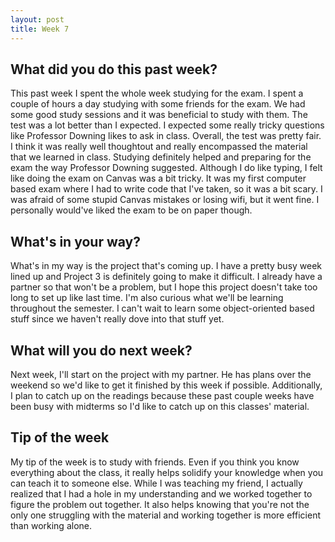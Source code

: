 ```yaml
---
layout: post
title: Week 7
---
```


## What did you do this past week?


This past week I spent the whole week studying for the exam. I spent a couple of hours a day studying with some friends for the exam. We had some good study sessions and it was beneficial to study with them. The test was a lot better than I expected. I expected some really tricky questions like Professor Downing likes to ask in class. Overall, the test was pretty fair. I think it was really well thoughtout and really encompassed the material that we learned in class. Studying definitely helped and preparing for the exam the way Professor Downing suggested. Although I do like typing, I felt like doing the exam on Canvas was a bit tricky. It was my first computer based exam where I had to write code that I've taken, so it was a bit scary. I was afraid of some stupid Canvas mistakes or losing wifi, but it went fine. I personally would've liked the exam to be on paper though.


## What's in your way?


What's in my way is the project that's coming up. I have a pretty busy week lined up and Project 3 is definitely going to make it difficult. I already have a partner so that won't be a problem, but I hope this project doesn't take too long to set up like last time. I'm also curious what we'll be learning throughout the semester. I can't wait to learn some object-oriented based stuff since we haven't really dove into that stuff yet.


## What will you do next week?


Next week, I'll start on the project with my partner. He has plans over the weekend so we'd like to get it finished by this week if possible. Additionally, I plan to catch up on the readings because these past couple weeks have been busy with midterms so I'd like to catch up on this classes' material.


## Tip of the week


My tip of the week is to study with friends. Even if you think you know everything about the class, it really helps solidify your knowledge when you can teach it to someone else. While I was teaching my friend, I actually realized that I had a hole in my understanding and we worked together to figure the problem out together. It also helps knowing that you're not the only one struggling with the material and working together is more efficient than working alone. 



